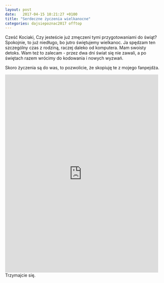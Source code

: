 ```yaml
---
layout: post
date:   2017-04-15 10:21:27 +0100
title: "Serdeczne życzenia wielkanocne"
categories: dajsiepoznac2017 offtop
---
```

Cześć Kociaki,
Czy jesteście już zmęczeni tymi przygotowaniami do świąt? Spokojnie, to już niedługo, bo jutro świętujemy wielkanoc. Ja spędzam ten szczególny czas z rodziną, raczej daleko od komputera. Mam swoisty detoks. Wam też to zalecam - przez dwa dni świat się nie zawali, a po świętach razem wrócimy do kodowania i nowych wyzwań.

Skoro życzenia są do was, to pozwolicie, że skopiuję te z mojego fanpejdża.
<iframe src="https://www.facebook.com/plugins/post.php?href=https%3A%2F%2Fwww.facebook.com%2Fkotzrodlowy%2Fposts%2F674266382759929&width=500" width="500" height="645" style="border:none;overflow:hidden" scrolling="no" frameborder="0" allowTransparency="true"></iframe>
Trzymajcie się.
